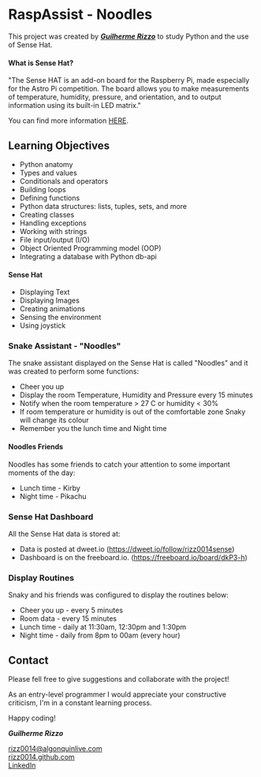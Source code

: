 # RaspAssist - Noodles

This project was created by ***[Guilherme Rizzo](https://rizz0014.github.io/)*** to study Python and the use of Sense Hat.

#### What is Sense Hat?

"The Sense HAT is an add-on board for the Raspberry Pi, made especially for the Astro Pi competition. The board allows you to make measurements of temperature, humidity, pressure, and orientation, and to output information using its built-in LED matrix."

You can find more information [HERE](https://projects.raspberrypi.org/en/projects/getting-started-with-the-sense-hat). 

## Learning Objectives

* Python anatomy
* Types and values
* Conditionals and operators
* Building loops
* Defining functions
* Python data structures: lists, tuples, sets, and more
* Creating classes
* Handling exceptions
* Working with strings
* File input/output (I/O)
* Object Oriented Programming model (OOP)
* Integrating a database with Python db-api

#### Sense Hat

* Displaying Text
* Displaying Images
* Creating animations
* Sensing the environment
* Using joystick 

### Snake Assistant - "Noodles"

The snake assistant displayed on the Sense Hat is called "Noodles" and it was created to perform some functions:

* Cheer you up
* Display the room Temperature, Humidity and Pressure every 15 minutes
* Notify when the room temperature > 27 C or humidity < 30%
* If room temperature or humidity is out of the comfortable zone Snaky will change its colour
* Remember you the lunch time and Night time

#### Noodles Friends

Noodles has some friends to catch your attention to some important moments of the day:

* Lunch time - Kirby
* Night time - Pikachu

### Sense Hat Dashboard

All the Sense Hat data is stored at:

* Data is posted at dweet.io (https://dweet.io/follow/rizz0014sense)
* Dashboard is on the freeboard.io. (https://freeboard.io/board/dkP3-h)

### Display Routines

Snaky and his friends was configured to display the routines below:

* Cheer you up - every 5 minutes
* Room data - every 15 minutes
* Lunch time - daily at 11:30am, 12:30pm and 1:30pm
* Night time - daily from 8pm to 00am (every hour)

## Contact

Please fell free to give suggestions and collaborate with the project!

As an entry-level programmer I would appreciate your constructive criticism, I'm in a constant learning process.

Happy coding!

***Guilherme Rizzo***

<rizz0014@algonquinlive.com>  
[rizz0014.github.com](https://rizz0014.github.io/)  
[LinkedIn](https://www.linkedin.com/in/guilherme-rizzo/)
